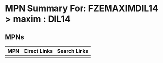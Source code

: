 



# MPN Summary For: FZEMAXIMDIL14 > maxim : DIL14

## MPNs
  

|MPN|Direct Links|Search Links|
| :--- | :--- | :--- |
||||
